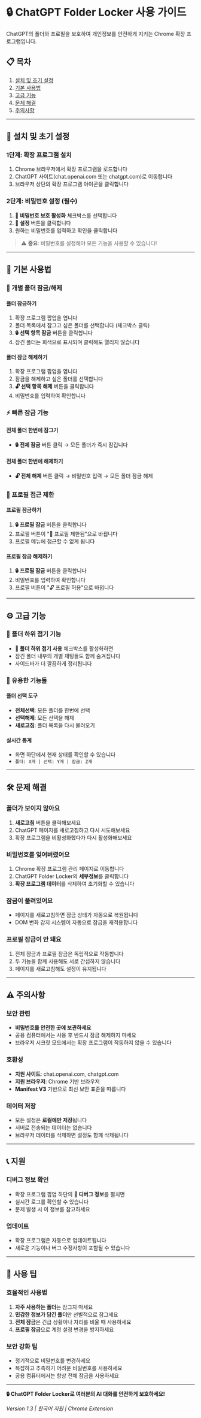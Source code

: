 # 🔒 ChatGPT Folder Locker 사용 가이드

ChatGPT의 폴더와 프로필을 보호하여 개인정보를 안전하게 지키는 Chrome 확장 프로그램입니다.

## 📋 목차
1. [설치 및 초기 설정](#설치-및-초기-설정)
2. [기본 사용법](#기본-사용법)
3. [고급 기능](#고급-기능)
4. [문제 해결](#문제-해결)
5. [주의사항](#주의사항)

---

## 🚀 설치 및 초기 설정

### 1단계: 확장 프로그램 설치
1. Chrome 브라우저에서 확장 프로그램을 로드합니다
2. ChatGPT 사이트(chat.openai.com 또는 chatgpt.com)로 이동합니다
3. 브라우저 상단의 확장 프로그램 아이콘을 클릭합니다

### 2단계: 비밀번호 설정 (필수)
1. **🔐 비밀번호 보호 활성화** 체크박스를 선택합니다
2. **🔐 설정** 버튼을 클릭합니다
3. 원하는 비밀번호를 입력하고 확인을 클릭합니다

> ⚠️ **중요**: 비밀번호를 설정해야 모든 기능을 사용할 수 있습니다!

---

## 🔑 기본 사용법

### 📁 개별 폴더 잠금/해제

#### 폴더 잠금하기
1. 확장 프로그램 팝업을 엽니다
2. 폴더 목록에서 잠그고 싶은 폴더를 선택합니다 (체크박스 클릭)
3. **🔒 선택 항목 잠금** 버튼을 클릭합니다
4. 잠긴 폴더는 회색으로 표시되며 클릭해도 열리지 않습니다

#### 폴더 잠금 해제하기
1. 확장 프로그램 팝업을 엽니다
2. 잠금을 해제하고 싶은 폴더를 선택합니다
3. **🔓 선택 항목 해제** 버튼을 클릭합니다
4. 비밀번호를 입력하여 확인합니다

### ⚡ 빠른 잠금 기능

#### 전체 폴더 한번에 잠그기
- **🔒 전체 잠금** 버튼 클릭 → 모든 폴더가 즉시 잠깁니다

#### 전체 폴더 한번에 해제하기
- **🔓 전체 해제** 버튼 클릭 → 비밀번호 입력 → 모든 폴더 잠금 해제

### 👤 프로필 접근 제한

#### 프로필 잠금하기
1. **🔒 프로필 잠금** 버튼을 클릭합니다
2. 프로필 버튼이 "🚫 프로필 제한됨"으로 바뀝니다
3. 프로필 메뉴에 접근할 수 없게 됩니다

#### 프로필 잠금 해제하기
1. **🔒 프로필 잠금** 버튼을 클릭합니다
2. 비밀번호를 입력하여 확인합니다
3. 프로필 버튼이 "🔓 프로필 허용"으로 바뀝니다

---

## ⚙️ 고급 기능

### 📁 폴더 하위 접기 기능
- **📁 폴더 하위 접기 사용** 체크박스를 활성화하면
- 잠긴 폴더 내부의 개별 채팅들도 함께 숨겨집니다
- 사이드바가 더 깔끔하게 정리됩니다

### 🔧 유용한 기능들

#### 폴더 선택 도구
- **전체선택**: 모든 폴더를 한번에 선택
- **선택해제**: 모든 선택을 해제
- **새로고침**: 폴더 목록을 다시 불러오기

#### 실시간 통계
- 화면 하단에서 현재 상태를 확인할 수 있습니다
- `폴더: X개 | 선택: Y개 | 잠금: Z개`

---

## 🛠️ 문제 해결

### 폴더가 보이지 않아요
1. **새로고침** 버튼을 클릭해보세요
2. ChatGPT 페이지를 새로고침하고 다시 시도해보세요
3. 확장 프로그램을 비활성화했다가 다시 활성화해보세요

### 비밀번호를 잊어버렸어요
1. Chrome 확장 프로그램 관리 페이지로 이동합니다
2. ChatGPT Folder Locker의 **세부정보**를 클릭합니다
3. **확장 프로그램 데이터**를 삭제하여 초기화할 수 있습니다

### 잠금이 풀려있어요
- 페이지를 새로고침하면 잠금 상태가 자동으로 복원됩니다
- DOM 변화 감지 시스템이 자동으로 잠금을 재적용합니다

### 프로필 잠금이 안 돼요
1. 전체 잠금과 프로필 잠금은 독립적으로 작동합니다
2. 두 기능을 함께 사용해도 서로 간섭하지 않습니다
3. 페이지를 새로고침해도 설정이 유지됩니다

---

## ⚠️ 주의사항

### 보안 관련
- **비밀번호를 안전한 곳에 보관하세요**
- 공용 컴퓨터에서는 사용 후 반드시 잠금 해제하지 마세요
- 브라우저 시크릿 모드에서는 확장 프로그램이 작동하지 않을 수 있습니다

### 호환성
- **지원 사이트**: chat.openai.com, chatgpt.com
- **지원 브라우저**: Chrome 기반 브라우저
- **Manifest V3** 기반으로 최신 보안 표준을 따릅니다

### 데이터 저장
- 모든 설정은 **로컬에만 저장**됩니다
- 서버로 전송되는 데이터는 없습니다
- 브라우저 데이터를 삭제하면 설정도 함께 삭제됩니다

---

## 📞 지원

### 디버그 정보 확인
- 확장 프로그램 팝업 하단의 **🔧 디버그 정보**를 펼치면
- 실시간 로그를 확인할 수 있습니다
- 문제 발생 시 이 정보를 참고하세요

### 업데이트
- 확장 프로그램은 자동으로 업데이트됩니다
- 새로운 기능이나 버그 수정사항이 포함될 수 있습니다

---

## 🎯 사용 팁

### 효율적인 사용법
1. **자주 사용하는 폴더**는 잠그지 마세요
2. **민감한 정보가 담긴 폴더**만 선별적으로 잠그세요
3. **전체 잠금**은 긴급 상황이나 자리를 비울 때 사용하세요
4. **프로필 잠금**으로 계정 설정 변경을 방지하세요

### 보안 강화 팁
- 정기적으로 비밀번호를 변경하세요
- 복잡하고 추측하기 어려운 비밀번호를 사용하세요
- 공용 컴퓨터에서는 항상 전체 잠금을 사용하세요

---

**🔒 ChatGPT Folder Locker로 여러분의 AI 대화를 안전하게 보호하세요!** 

*Version 1.3 | 한국어 지원 | Chrome Extension* 